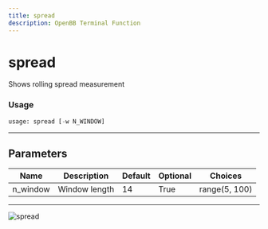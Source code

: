 ```yaml
---
title: spread
description: OpenBB Terminal Function
---
```


# spread

Shows rolling spread measurement

### Usage 
```python
usage: spread [-w N_WINDOW]
```
---
## Parameters

| Name | Description | Default | Optional | Choices |
| ---- | ----------- | ------- | -------- | ------- |
| n_window | Window length | 14 | True | range(5, 100) |
---
![spread](https://user-images.githubusercontent.com/46355364/154308406-f20812a4-fa04-4937-b8de-dc27042f7462.png)

